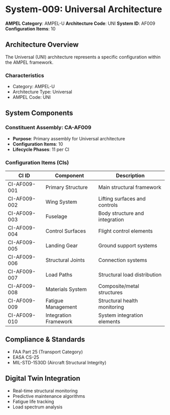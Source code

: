 # System-009: Universal Architecture

**AMPEL Category**: AMPEL-U
**Architecture Code**: UNI
**System ID**: AF009
**Configuration Items**: 10

## Architecture Overview

The Universal (UNI) architecture represents a specific configuration within the AMPEL framework.

### Characteristics
- Category: AMPEL-U
- Architecture Type: Universal
- AMPEL Code: UNI

## System Components

### Constituent Assembly: CA-AF009
- **Purpose**: Primary assembly for Universal architecture
- **Configuration Items**: 10
- **Lifecycle Phases**: 11 per CI

### Configuration Items (CIs)

| CI ID | Component | Description |
|-------|-----------|-------------|
| CI-AF009-001 | Primary Structure | Main structural framework |
| CI-AF009-002 | Wing System | Lifting surfaces and controls |
| CI-AF009-003 | Fuselage | Body structure and integration |
| CI-AF009-004 | Control Surfaces | Flight control elements |
| CI-AF009-005 | Landing Gear | Ground support systems |
| CI-AF009-006 | Structural Joints | Connection systems |
| CI-AF009-007 | Load Paths | Structural load distribution |
| CI-AF009-008 | Materials System | Composite/metal structures |
| CI-AF009-009 | Fatigue Management | Structural health monitoring |
| CI-AF009-010 | Integration Framework | System integration elements |

## Compliance & Standards
- FAA Part 25 (Transport Category)
- EASA CS-25
- MIL-STD-1530D (Aircraft Structural Integrity)

## Digital Twin Integration
- Real-time structural monitoring
- Predictive maintenance algorithms
- Fatigue life tracking
- Load spectrum analysis
